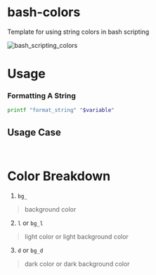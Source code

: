 # bash-colors
Template for using string colors in bash scripting

![bash_scripting_colors](https://user-images.githubusercontent.com/108424001/215181807-336cec89-2f0d-45a5-8b53-e696e0e02d8b.png)


# Usage

### Formatting A String

```Bash
printf "format_string" "$variable"
```
## Usage Case

```Bash

```

```Bash

```

# Color Breakdown

1. ```bg_```
> background color
2. ```l``` or ```bg_l```
> light color or light background color
3. ```d``` or ```bg_d```
> dark color or dark background color
